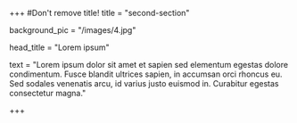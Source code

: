 +++
#Don't remove title!
title = "second-section"

background_pic = "/images/4.jpg"

head_title = "Lorem ipsum"

text = "Lorem ipsum dolor sit amet et sapien sed elementum egestas dolore condimentum. Fusce blandit ultrices sapien, in accumsan orci rhoncus eu. Sed sodales venenatis arcu, id varius justo euismod in. Curabitur egestas consectetur magna."

+++
